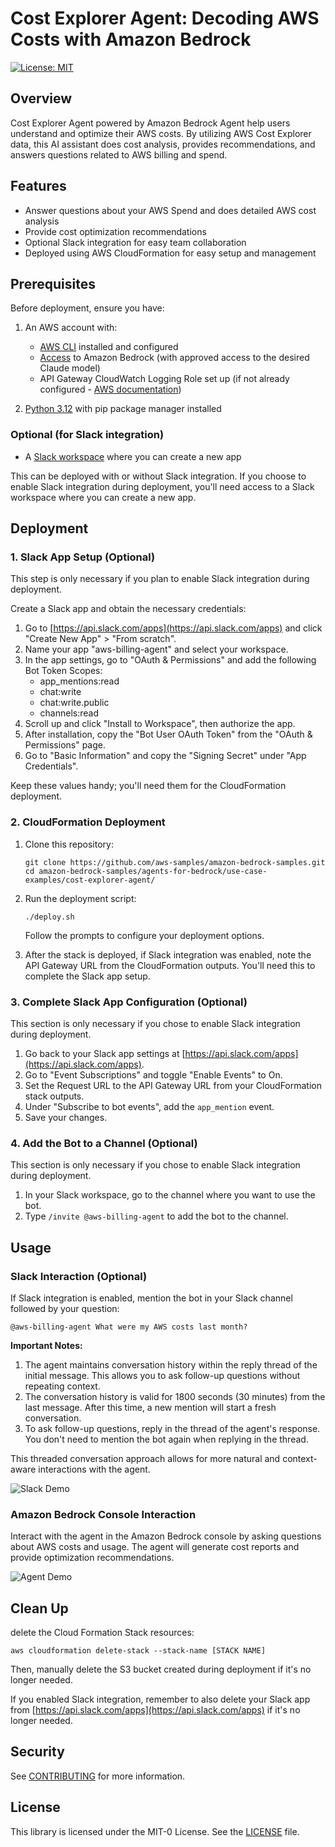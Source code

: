 # Cost Explorer Agent: Decoding AWS Costs with Amazon Bedrock
[![License: MIT](https://img.shields.io/badge/License-MIT-yellow.svg)](https://opensource.org/licenses/MIT)

## Overview

Cost Explorer Agent powered by Amazon Bedrock Agent help users understand and optimize their AWS costs. By utilizing AWS Cost Explorer data, this AI assistant does cost analysis, provides recommendations, and answers questions related to AWS billing and spend.

## Features

- Answer questions about your AWS Spend and does detailed AWS cost analysis
- Provide cost optimization recommendations
- Optional Slack integration for easy team collaboration
- Deployed using AWS CloudFormation for easy setup and management

## Prerequisites

Before deployment, ensure you have:

1. An AWS account with:
   - [AWS CLI](https://aws.amazon.com/cli/) installed and configured
   - [Access](https://docs.aws.amazon.com/bedrock/latest/userguide/model-access.html) to Amazon Bedrock (with approved access to the desired Claude model)
   - API Gateway CloudWatch Logging Role set up (if not already configured - [AWS documentation](https://docs.aws.amazon.com/apigateway/latest/developerguide/set-up-logging.html))

2. [Python 3.12](https://www.python.org/downloads/) with pip package manager installed

### Optional (for Slack integration)
- A [Slack workspace](https://slack.com/) where you can create a new app

This can be deployed with or without Slack integration. If you choose to enable Slack integration during deployment, you'll need access to a Slack workspace where you can create a new app.

## Deployment

### 1. Slack App Setup (Optional)

This step is only necessary if you plan to enable Slack integration during deployment.

Create a Slack app and obtain the necessary credentials:

1. Go to [https://api.slack.com/apps](https://api.slack.com/apps) and click "Create New App" > "From scratch".
2. Name your app "aws-billing-agent" and select your workspace.
3. In the app settings, go to "OAuth & Permissions" and add the following Bot Token Scopes:
   - app_mentions:read
   - chat:write
   - chat:write.public
   - channels:read
4. Scroll up and click "Install to Workspace", then authorize the app.
5. After installation, copy the "Bot User OAuth Token" from the "OAuth & Permissions" page.
6. Go to "Basic Information" and copy the "Signing Secret" under "App Credentials".

Keep these values handy; you'll need them for the CloudFormation deployment.

### 2. CloudFormation Deployment

1. Clone this repository:
   ```
   git clone https://github.com/aws-samples/amazon-bedrock-samples.git 
   cd amazon-bedrock-samples/agents-for-bedrock/use-case-examples/cost-explorer-agent/
   ```

2. Run the deployment script:
   ```
   ./deploy.sh
   ```
   Follow the prompts to configure your deployment options.


3. After the stack is deployed, if Slack integration was enabled, note the API Gateway URL from the CloudFormation outputs. You'll need this to complete the Slack app setup.

### 3. Complete Slack App Configuration (Optional)

This section is only necessary if you chose to enable Slack integration during deployment.

1. Go back to your Slack app settings at [https://api.slack.com/apps](https://api.slack.com/apps).
2. Go to "Event Subscriptions" and toggle "Enable Events" to On.
3. Set the Request URL to the API Gateway URL from your CloudFormation stack outputs.
4. Under "Subscribe to bot events", add the `app_mention` event.
5. Save your changes.

### 4. Add the Bot to a Channel (Optional)

This section is only necessary if you chose to enable Slack integration during deployment.

1. In your Slack workspace, go to the channel where you want to use the bot.
2. Type `/invite @aws-billing-agent` to add the bot to the channel.

## Usage

### Slack Interaction (Optional)

If Slack integration is enabled, mention the bot in your Slack channel followed by your question:


```
@aws-billing-agent What were my AWS costs last month?
```


**Important Notes:**
1. The agent maintains conversation history within the reply thread of the initial message. This allows you to ask follow-up questions without repeating context.
2. The conversation history is valid for 1800 seconds (30 minutes) from the last message. After this time, a new mention will start a fresh conversation.
3. To ask follow-up questions, reply in the thread of the agent's response. You don't need to mention the bot again when replying in the thread.


This threaded conversation approach allows for more natural and context-aware interactions with the agent.

   ![Slack Demo](static/slack-demo.gif)


### Amazon Bedrock Console Interaction

Interact with the agent in the Amazon Bedrock console by asking questions about AWS costs and usage. The agent will generate cost reports and provide optimization recommendations.

   ![Agent Demo](static/agent-demo.gif)


## Clean Up

delete the Cloud Formation Stack resources:

```
aws cloudformation delete-stack --stack-name [STACK NAME]
```

Then, manually delete the S3 bucket created during deployment if it's no longer needed.

If you enabled Slack integration, remember to also delete your Slack app from [https://api.slack.com/apps](https://api.slack.com/apps) if it's no longer needed.

## Security

See [CONTRIBUTING](CONTRIBUTING.md) for more information.

## License

This library is licensed under the MIT-0 License. See the [LICENSE](LICENSE) file.